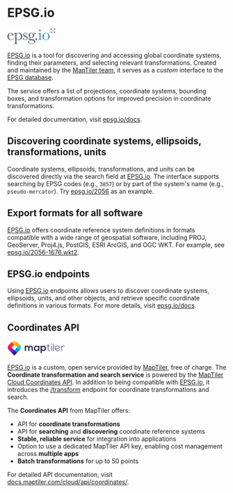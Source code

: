 # EPSG.io 

![EPSG logo](./static/img/epsg-logo-small.png)

[EPSG.io](https://epsg.io/) is a tool for discovering and accessing global coordinate systems, finding their parameters, and selecting relevant transformations. Created and maintained by the [MapTiler team](https://www.maptiler.com/), it serves as a _custom_ interface to the [EPSG database](https://en.wikipedia.org/wiki/EPSG_Geodetic_Parameter_Dataset).

The service offers a list of projections, coordinate systems, bounding boxes, and transformation options for improved precision in coordinate transformations.

For detailed documentation, visit [epsg.io/docs](https://epsg.io/docs).

## Discovering coordinate systems, ellipsoids, transformations, units
Coordinate systems, ellipsoids, transformations, and units can be discovered directly via the search field at [EPSG.io](https://epsg.io/). The interface supports searching by EPSG codes (e.g., `3857`) or by part of the system's name (e.g., `pseudo-mercator`). Try [epsg.io/2056](https://epsg.io/2056) as an example.

## Export formats for all software
[EPSG.io](https://epsg.io/) offers coordinate reference system definitions in formats compatible with a wide range of geospatial software, including PROJ, GeoServer, Proj4.js, PostGIS, ESRI ArcGIS, and OGC WKT. For example, see [epsg.io/2056-1676.wkt2](https://epsg.io/2056-1676.wkt2).

## EPSG.io endpoints
Using [EPSG.io](https://epsg.io/) endpoints allows users to discover coordinate systems, ellipsoids, units, and other objects, and retrieve specific coordinate definitions in various formats. For more details, visit [epsg.io/docs](https://epsg.io/docs).

## Coordinates API 

![MapTiler logo](./static/img/maptiler-logo-small.png) 

[EPSG.io](https://epsg.io/) is a custom, open service provided by [MapTiler](https://www.maptiler.com/), free of charge. The **Coordinate transformation and search service** is powered by the [MapTiler Cloud Coordinates API](https://docs.maptiler.com/cloud/api/coordinates/). In addition to being compatible with [EPSG.io](https://epsg.io/), it introduces the [/transform](https://docs.maptiler.com/cloud/api/coordinates/#transform-coordinates) endpoint for coordinate transformations and search.

The **Coordinates API** from MapTiler offers:
* API for **coordinate transformations**
* API for **searching** and **discovering** coordinate reference systems
* **Stable, reliable service** for integration into applications
* Option to use a dedicated MapTiler API key, enabling cost management across **multiple apps**
* **Batch transformations** for up to 50 points

For detailed API documentation, visit [docs.maptiler.com/cloud/api/coordinates/](https://docs.maptiler.com/cloud/api/coordinates/).